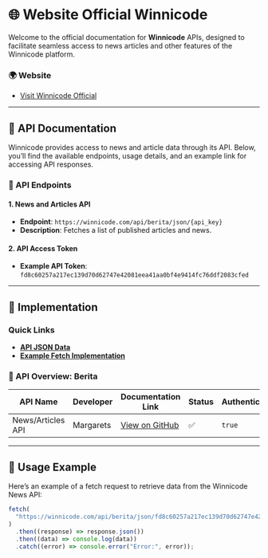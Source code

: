 # 🌐 Website Official Winnicode

Welcome to the official documentation for **Winnicode** APIs, designed to facilitate seamless access to news articles and other features of the Winnicode platform.

### 🌍 Website

- [Visit Winnicode Official](https://winnicode.com)

---

## 📑 API Documentation

Winnicode provides access to news and article data through its API. Below, you’ll find the available endpoints, usage details, and an example link for accessing API responses.

### 📘 API Endpoints

#### 1. News and Articles API

- **Endpoint**: `https://winnicode.com/api/berita/json/{api_key}`
- **Description**: Fetches a list of published articles and news.

#### 2. API Access Token

- **Example API Token**: `fd8c60257a217ec139d70d62747e42081eea41aa0bf4e9414fc76ddf2083cfed`

---

## 🚀 Implementation

### Quick Links

- **[API JSON Data](https://winnicode.com/api/berita/json/fd8c60257a217ec139d70d62747e42081eea41aa0bf4e9414fc76ddf2083cfed)**
- **[Example Fetch Implementation](https://api-berita.winnicode.com)**

### 🔎 API Overview: Berita

| API Name          | Developer | Documentation Link                                                                  | Status | Authentication |
| ----------------- | --------- | ----------------------------------------------------------------------------------- | ------ | -------------- |
| News/Articles API | Margarets | [View on GitHub](https://github.com/winnicodeofficial/API-BERITA-ARTIKEL-WINNICODE) | ✅     | `true`         |

---

## 📄 Usage Example

Here’s an example of a fetch request to retrieve data from the Winnicode News API:

```javascript
fetch(
  "https://winnicode.com/api/berita/json/fd8c60257a217ec139d70d62747e42081eea41aa0bf4e9414fc76ddf2083cfed"
)
  .then((response) => response.json())
  .then((data) => console.log(data))
  .catch((error) => console.error("Error:", error));
```
